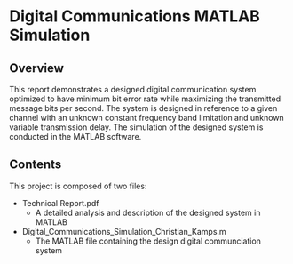 <!-- Title -->
# Digital Communications MATLAB Simulation

<!-- Overview -->
## Overview
This report demonstrates a designed digital communication system optimized to have minimum bit error rate while maximizing the transmitted message bits per second. The system is designed in reference to a given channel with an unknown constant frequency band limitation and unknown variable transmission delay. The simulation of the
designed system is conducted in the MATLAB software.

<!-- Contents -->
## Contents
This project is composed of two files:
* Technical Report.pdf 
  * A detailed analysis and description of the designed system in MATLAB
* Digital_Communications_Simulation_Christian_Kamps.m
  * The MATLAB file containing the design digital communciation system
